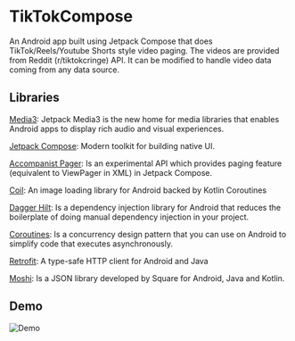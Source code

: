 # TikTokCompose
An Android app built using Jetpack Compose that does TikTok/Reels/Youtube Shorts style video paging. The videos are provided from Reddit (r/tiktokcringe) API. It can be modified to handle video data coming from any data source. 

## Libraries
[Media3](https://developer.android.com/jetpack/androidx/releases/media3): Jetpack Media3 is the new home for media libraries that enables Android apps to display rich audio and visual experiences.

[Jetpack Compose](https://developer.android.com/jetpack/compose): Modern toolkit for building native UI.

[Accompanist Pager](https://google.github.io/accompanist/pager/): Is an experimental API which provides paging feature (equivalent to ViewPager in XML) in Jetpack Compose. 

[Coil](https://coil-kt.github.io/coil/): An image loading library for Android backed by Kotlin Coroutines

[Dagger Hilt](https://developer.android.com/training/dependency-injection/hilt-android): Is a dependency injection library for Android that reduces the boilerplate of doing manual dependency injection in your project.

[Coroutines](https://developer.android.com/kotlin/coroutines): Is a concurrency design pattern that you can use on Android to simplify code that executes asynchronously.

[Retrofit](https://square.github.io/retrofit/): A type-safe  HTTP client  for Android and Java

[Moshi](https://github.com/square/moshi): Is a JSON library developed by Square for Android, Java and Kotlin.

## Demo
![Demo](https://github.com/oguzhaneksi/TikTokCompose/blob/master/demo.gif?raw=true)
